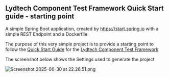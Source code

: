 ## Lydtech Component Test Framework Quick Start guide - starting point
A simple Spring Boot application, created by https://start.spring.io with a simple REST Endpoint and a Dockerfile

The purpose of this very simple project is to provide a starting point to follow the [Quick Start Guide](https://github.com/lydtechconsulting/component-test-framework?tab=readme-ov-file#quick-start) for the [Lydtech Component Test Framework](https://github.com/lydtechconsulting/component-test-framework)

The screenshot below shows the Settings used to generate the project

![Screenshot 2025-06-30 at 22.26.51.png](..%2F..%2F..%2FDesktop%2FScreenshot%202025-06-30%20at%2022.26.51.png)
